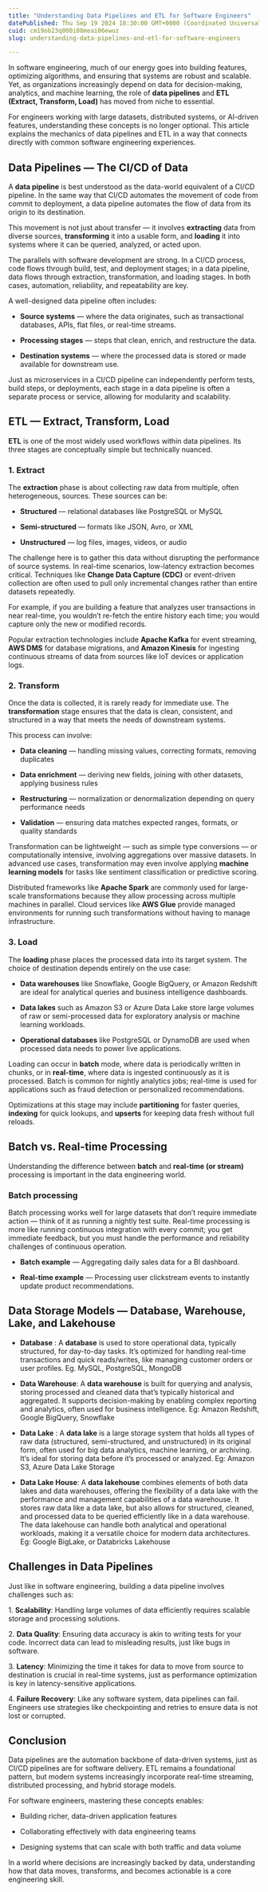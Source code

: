```yaml
---
title: "Understanding Data Pipelines and ETL for Software Engineers"
datePublished: Thu Sep 19 2024 18:30:00 GMT+0000 (Coordinated Universal Time)
cuid: cm19ob23q000i08meai06ewuz
slug: understanding-data-pipelines-and-etl-for-software-engineers

---
```


In software engineering, much of our energy goes into building features, optimizing algorithms, and ensuring that systems are robust and scalable. Yet, as organizations increasingly depend on data for decision-making, analytics, and machine learning, the role of **data pipelines** and **ETL (Extract, Transform, Load)** has moved from niche to essential.

For engineers working with large datasets, distributed systems, or AI-driven features, understanding these concepts is no longer optional. This article explains the mechanics of data pipelines and ETL in a way that connects directly with common software engineering experiences.

## **Data Pipelines — The CI/CD of Data**

A **data pipeline** is best understood as the data-world equivalent of a CI/CD pipeline. In the same way that CI/CD automates the movement of code from commit to deployment, a data pipeline automates the flow of data from its origin to its destination.

This movement is not just about transfer — it involves **extracting** data from diverse sources, **transforming** it into a usable form, and **loading** it into systems where it can be queried, analyzed, or acted upon.

The parallels with software development are strong. In a CI/CD process, code flows through build, test, and deployment stages; in a data pipeline, data flows through extraction, transformation, and loading stages. In both cases, automation, reliability, and repeatability are key.

A well-designed data pipeline often includes:

* **Source systems** — where the data originates, such as transactional databases, APIs, flat files, or real-time streams.
    
* **Processing stages** — steps that clean, enrich, and restructure the data.
    
* **Destination systems** — where the processed data is stored or made available for downstream use.
    

Just as microservices in a CI/CD pipeline can independently perform tests, build steps, or deployments, each stage in a data pipeline is often a separate process or service, allowing for modularity and scalability.

## **ETL — Extract, Transform, Load**

**ETL** is one of the most widely used workflows within data pipelines. Its three stages are conceptually simple but technically nuanced.

### **1\. Extract**

The **extraction** phase is about collecting raw data from multiple, often heterogeneous, sources. These sources can be:

* **Structured** — relational databases like PostgreSQL or MySQL
    
* **Semi-structured** — formats like JSON, Avro, or XML
    
* **Unstructured** — log files, images, videos, or audio
    

The challenge here is to gather this data without disrupting the performance of source systems. In real-time scenarios, low-latency extraction becomes critical. Techniques like **Change Data Capture (CDC)** or event-driven collection are often used to pull only incremental changes rather than entire datasets repeatedly.

For example, if you are building a feature that analyzes user transactions in near real-time, you wouldn’t re-fetch the entire history each time; you would capture only the new or modified records.

Popular extraction technologies include **Apache Kafka** for event streaming, **AWS DMS** for database migrations, and **Amazon Kinesis** for ingesting continuous streams of data from sources like IoT devices or application logs.

### **2\. Transform**

Once the data is collected, it is rarely ready for immediate use. The **transformation** stage ensures that the data is clean, consistent, and structured in a way that meets the needs of downstream systems.

This process can involve:

* **Data cleaning** — handling missing values, correcting formats, removing duplicates
    
* **Data enrichment** — deriving new fields, joining with other datasets, applying business rules
    
* **Restructuring** — normalization or denormalization depending on query performance needs
    
* **Validation** — ensuring data matches expected ranges, formats, or quality standards
    

Transformation can be lightweight — such as simple type conversions — or computationally intensive, involving aggregations over massive datasets. In advanced use cases, transformation may even involve applying **machine learning models** for tasks like sentiment classification or predictive scoring.

Distributed frameworks like **Apache Spark** are commonly used for large-scale transformations because they allow processing across multiple machines in parallel. Cloud services like **AWS Glue** provide managed environments for running such transformations without having to manage infrastructure.

### **3\. Load**

The **loading** phase places the processed data into its target system. The choice of destination depends entirely on the use case:

* **Data warehouses** like Snowflake, Google BigQuery, or Amazon Redshift are ideal for analytical queries and business intelligence dashboards.
    
* **Data lakes** such as Amazon S3 or Azure Data Lake store large volumes of raw or semi-processed data for exploratory analysis or machine learning workloads.
    
* **Operational databases** like PostgreSQL or DynamoDB are used when processed data needs to power live applications.
    

Loading can occur in **batch** mode, where data is periodically written in chunks, or in **real-time**, where data is ingested continuously as it is processed. Batch is common for nightly analytics jobs; real-time is used for applications such as fraud detection or personalized recommendations.

Optimizations at this stage may include **partitioning** for faster queries, **indexing** for quick lookups, and **upserts** for keeping data fresh without full reloads.

## **Batch vs. Real-time Processing**

Understanding the difference between **batch** and **real-time (or stream)** processing is important in the data engineering world.

### **Batch processing**

Batch processing works well for large datasets that don’t require immediate action — think of it as running a nightly test suite. Real-time processing is more like running continuous integration with every commit; you get immediate feedback, but you must handle the performance and reliability challenges of continuous operation.

* **Batch example** — Aggregating daily sales data for a BI dashboard.
    
* **Real-time example** — Processing user clickstream events to instantly update product recommendations.
    

## **Data Storage Models — Database, Warehouse, Lake, and Lakehouse**

* **Database** : A **database** is used to store operational data, typically structured, for day-to-day tasks. It’s optimized for handling real-time transactions and quick reads/writes, like managing customer orders or user profiles. Eg. MySQL, PostgreSQL, MongoDB
    
* **Data Warehouse**: A **data warehouse** is built for querying and analysis, storing processed and cleaned data that’s typically historical and aggregated. It supports decision-making by enabling complex reporting and analytics, often used for business intelligence. Eg: Amazon Redshift, Google BigQuery, Snowflake
    
* **Data Lake** : A **data lake** is a large storage system that holds all types of raw data (structured, semi-structured, and unstructured) in its original form, often used for big data analytics, machine learning, or archiving. It’s ideal for storing data before it’s processed or analyzed. Eg: Amazon S3, Azure Data Lake Storage
    
* **Data Lake House**: A **data lakehouse** combines elements of both data lakes and data warehouses, offering the flexibility of a data lake with the performance and management capabilities of a data warehouse. It stores raw data like a data lake, but also allows for structured, cleaned, and processed data to be queried efficiently like in a data warehouse. The data lakehouse can handle both analytical and operational workloads, making it a versatile choice for modern data architectures. Eg: Google BigLake, or Databricks Lakehouse
    

## **Challenges in Data Pipelines**

Just like in software engineering, building a data pipeline involves challenges such as:

1\. **Scalability**: Handling large volumes of data efficiently requires scalable storage and processing solutions.

2\. **Data Quality**: Ensuring data accuracy is akin to writing tests for your code. Incorrect data can lead to misleading results, just like bugs in software.

3\. **Latency**: Minimizing the time it takes for data to move from source to destination is crucial in real-time systems, just as performance optimization is key in latency-sensitive applications.

4\. **Failure Recovery**: Like any software system, data pipelines can fail. Engineers use strategies like checkpointing and retries to ensure data is not lost or corrupted.

## **Conclusion**

Data pipelines are the automation backbone of data-driven systems, just as CI/CD pipelines are for software delivery. ETL remains a foundational pattern, but modern systems increasingly incorporate real-time streaming, distributed processing, and hybrid storage models.

For software engineers, mastering these concepts enables:

* Building richer, data-driven application features
    
* Collaborating effectively with data engineering teams
    
* Designing systems that can scale with both traffic and data volume
    

In a world where decisions are increasingly backed by data, understanding how that data moves, transforms, and becomes actionable is a core engineering skill.